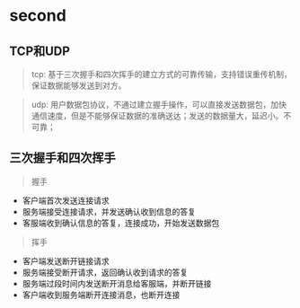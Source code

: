 # second

## TCP和UDP
> tcp: 基于三次握手和四次挥手的建立方式的可靠传输，支持错误重传机制，保证数据能够发送到对方。

> udp: 用户数据包协议，不通过建立握手操作，可以直接发送数据包，加快通信速度，但是不能够保证数据的准确送达；发送的数据量大，延迟小。不可靠；

## 三次握手和四次挥手
> 握手
  - 客户端首次发送连接请求
  - 服务端接受连接请求，并发送确认收到信息的答复
  - 客服端收到确认信息的答复，连接成功，开始发送数据包
> 挥手
  - 客户端发送断开链接请求
  - 服务端接受断开请求，返回确认收到请求的答复
  - 服务端过段时间内发送断开消息给客服端，并断开链接
  - 客户端收到服务端断开连接消息，也断开连接
